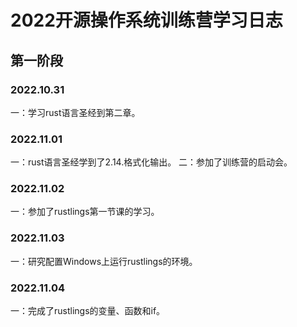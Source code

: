 # 2022开源操作系统训练营学习日志
## 第一阶段
### 2022.10.31
一：学习rust语言圣经到第二章。
### 2022.11.01
一：rust语言圣经学到了2.14.格式化输出。
二：参加了训练营的启动会。
### 2022.11.02
一：参加了rustlings第一节课的学习。
### 2022.11.03
一：研究配置Windows上运行rustlings的环境。
### 2022.11.04
一：完成了rustlings的变量、函数和if。

